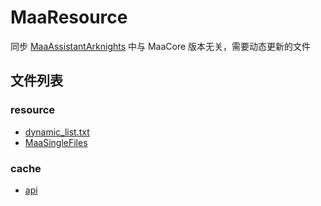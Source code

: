 # MaaResource

同步 [MaaAssistantArknights](https://github.com/MaaAssistantArknights/MaaAssistantArknights) 中与 MaaCore 版本无关，需要动态更新的文件

## 文件列表

### resource

- [dynamic_list.txt](https://api.maa.plus/MaaAssistantArknights/MaaAssistantArknights/resource/dynamic_list.txt)
- [MaaSingleFiles](https://github.com/MaaAssistantArknights/MaaAssistantArknights/blob/dev/src/MaaWpfGui/Models/ResourceUpdater.cs#L31)

### cache

- [api](https://api.maa.plus/MaaAssistantArknights/api/resource/)
